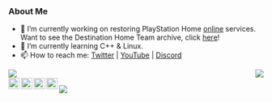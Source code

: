 ### About Me

- 🔭 I’m currently working on restoring PlayStation Home [online](https://youtu.be/D7LQP5SDUjU) services. Want to see the Destination Home Team archive, click [here](https://github.com/NagatoDEV/PlayStation-Home-Master-Archive)!
- 🧠 I’m currently learning C++ & Linux. 
- 📫 How to reach me: [Twitter](https://twitter.com/NagatoRevenge) | [YouTube](https://www.youtube.com/channel/UCXgz1g5ET8Un9gax-nGMjMw) | [Discord](https://discord.com/invite/nhH6vpX)
    

<div>
<a href="https://github-readme-stats.vercel.app/apiusername=NagatoDev&count_private=true&show_icons=true&include_all_commits=true">
  <img  align="left" src="https://github-readme-stats.vercel.app/api?username=NagatoDev&count_private=true&show_icons=true&include_all_commits=true" />
</a>
<a href="https://github-readme-stats.vercel.app/api/top-langs/?username=NagatoDev&hide=javascript,php,html&layout=compact">
  <img align="right" src="https://github-readme-stats.vercel.app/api/top-langs/?username=NagatoDev&hide=javascript,php,html&layout=compact" />
</a>
</div>

</br>
<a href="https://discord.gg/nhH6vpX">
  <img align="left" alt="TEAM Nagato width=" width="22px" src="https://raw.githubusercontent.com/peterthehan/peterthehan/master/assets/discord.svg" />
</a>
<a href="https://twitter.com/NagatoRevenge">
  <img align="left" alt="SomeonPC | Twitter" width="22px" src="https://raw.githubusercontent.com/peterthehan/peterthehan/master/assets/twitter.svg" />
</a>
<a href="https://www.reddit.com/user/Nagato-DEV/">
  <img align="left" alt="NagatoDev | Reddit" width="22px" src="https://raw.githubusercontent.com/peterthehan/peterthehan/master/assets/reddit.svg" />
</a>
<a href="https://www.youtube.com/channel/UCXgz1g5ET8Un9gax-nGMjMw">
  <img align="left" alt="NagatoDev | YouTube" width="22px" src="https://raw.githubusercontent.com/peterthehan/peterthehan/master/assets/youtube.svg" />
</a>

![](https://visitor-badge.glitch.me/badge?page_id=NagatoDev.NagatoDev)
